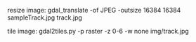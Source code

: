 resize image: 
gdal_translate -of JPEG -outsize 16384 16384 sampleTrack.jpg track.jpg

tile image: 
gdal2tiles.py -p raster -z 0-6 -w none img/track.jpg

